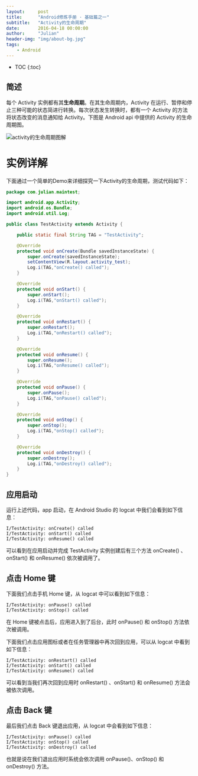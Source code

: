 ```yaml
---
layout:     post
title:      "Android修炼手册 · 基础篇之一"
subtitle:   "Activity的生命周期"
date:       2016-04-18 00:00:00
author:     "Julian"
header-img: "img/about-bg.jpg"
tags:
    - Android
---
```


* TOC
{:toc}

## 简述
每个 Activity 实例都有其**生命周期**。在其生命周期内，Activity 在运行、暂停和停止三种可能的状态简进行转换。每次状态发生转换时，都有一个 Activity 的方法将状态改变的消息通知给 Activity。下图是 Android api 中提供的 Activity 的生命周期图。

![activity的生命周期图解](http://7xlo4n.com1.z0.glb.clouddn.com/Activity_lifecircle.jpg)


# 实例详解
下面通过一个简单的Demo来详细探究一下Activity的生命周期，测试代码如下：

```java
package com.julian.maintest;

import android.app.Activity;
import android.os.Bundle;
import android.util.Log;

public class TestActivity extends Activity {

    public static final String TAG = "TestActivity";

    @Override
    protected void onCreate(Bundle savedInstanceState) {
        super.onCreate(savedInstanceState);
        setContentView(R.layout.activity_test);
        Log.i(TAG,"onCreate() called");
    }

    @Override
    protected void onStart() {
        super.onStart();
        Log.i(TAG,"onStart() called");
    }

    @Override
    protected void onRestart() {
        super.onRestart();
        Log.i(TAG,"onRestart() called");
    }

    @Override
    protected void onResume() {
        super.onResume();
        Log.i(TAG,"onResume() called");
    }

    @Override
    protected void onPause() {
        super.onPause();
        Log.i(TAG,"onPause() called");
    }

    @Override
    protected void onStop() {
        super.onStop();
        Log.i(TAG,"onStop() called");
    }

    @Override
    protected void onDestroy() {
        super.onDestroy();
        Log.i(TAG,"onDestroy() called");
    }
}
```

## 应用启动
运行上述代码，app 启动，在 Android Studio 的 logcat 中我们会看到如下信息：

```
I/TestActivity: onCreate() called
I/TestActivity: onStart() called
I/TestActivity: onResume() called
``` 

可以看到在应用启动并完成 TestActivity 实例创建后有三个方法 onCreate() 、onStart() 和 onResume() 依次被调用了。

## 点击 Home 键
下面我们点击手机 Home 键，从 logcat 中可以看到如下信息：

```
I/TestActivity: onPause() called
I/TestActivity: onStop() called
```

在 Home 键被点击后，应用进入到了后台，此时 onPause() 和 onStop() 方法依次被调用。

下面我们点击应用图标或者在任务管理器中再次回到应用，可以从 logcat 中看到如下信息：

```
I/TestActivity: onRestart() called
I/TestActivity: onStart() called
I/TestActivity: onResume() called
```

可以看到当我们再次回到应用时 onRestart() 、onStart() 和 onResume() 方法会被依次调用。

## 点击 Back 键
最后我们点击 Back 键退出应用，从 logcat 中会看到如下信息：

```
I/TestActivity: onPause() called
I/TestActivity: onStop() called
I/TestActivity: onDestroy() called
```

也就是说在我们退出应用时系统会依次调用 onPause()、onStop() 和 onDestroy() 方法。










 


